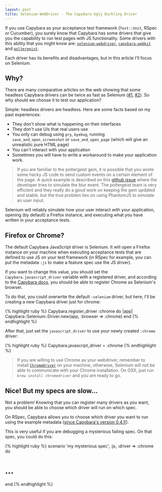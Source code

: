 ```yaml
---
layout: post
title: Selenium WebDriver - The Capybara Ugly Duckling Driver
---
```


If you use Capybara as your acceptance test framework (`Test::Unit`, RSpec or Cucumber), you surely know that Capybara has some drivers that give you the capability to run test pages with JS functionality. Some drivers with this ability that you might know are: [`selenium-webdriver`](https://rubygems.org/gems/selenium-webdriver), [`capybara-webkit`](https://rubygems.org/gems/capybara-webkit) and [`poltergeist`](https://rubygems.org/gems/poltergeist).

Each driver has its benefits and disadvantages, but in this article I'll focus on Selenium.

## Why?

There are many comparative articles on the web showing that some headless Capybara drivers can be twice as fast as Selenium ([#1](http://mrlab.sk/selenium-vs-poltergeist-vs-cabybara-webkit.html), [#2](http://blog.lucascaton.com.br/index.php/2012/06/14/replacing-selenium-by-poltergeist/)). So why should we choose it to test our application?

Simple: headless drivers are headless. Here are some facts based on my past experiences:

* They don't show what is happening on their interfaces
* They don't use UIs that real users use
* You only can debug using `pry`, `byebug`, running `save_and_open_screenshot` or `save_and_open_page` (which will give an unrealistic pure HTML page)
* You can't interact with your application
* Sometimes you will have to write a workaround to make your application work.

> If you are familiar to the poltergeist gem, it is possible that you wrote some hacky JS code to send custom events on a certain element of the page. A quick example is described on this [github issue](https://github.com/teampoltergeist/poltergeist/issues/488) where the developer tries to simulate the blur event. The poltergeist team is very efficient and they really do a good work on keeping the gem updated and stable, but the true problem lies on using PhantomJS to simulate an user input.

Selenium will reliably simulate how your user interact with your application, opening (by default) a Firefox instance, and executing what you have written in your acceptance tests.

## Firefox or Chrome?

The default Capybara JavaScript driver is Selenium. It will open a Firefox instance on your machine when executing acceptance tests that are defined to use JS on your test framework (in RSpec for example, you can put the metadata `:js` to make a feature spec use the JS driver).

If you want to change this value, you should set the `Capybara.javascript_driver` variable with a registered driver, and according to the [Capybara docs](https://github.com/jnicklas/capybara#configuring-and-adding-drivers), you should be able to register Chrome as Selenium's browser.

To do that, you could overwrite the default `:selenium` driver, but here, I'll be creating a new Capybara driver just for chrome:

{% highlight ruby %}
Capybara.register_driver :chrome do |app|
  Capybara::Selenium::Driver.new(app, :browser => :chrome)
end
{% endhighlight %}

After that, just set the `javascript_driver` to use your newly created `:chrome` driver:

{% highlight ruby %}
Capybara.javascript_driver = :chrome
{% endhighlight %}

> If you are willing to use Chrome as your webdriver, remember to install [`ChromeDriver`](https://code.google.com/p/selenium/wiki/ChromeDriver) on your machine, otherwise, Selenium will not be able to communicate with your Chrome installation. On OSX, just run `brew install chromedriver` and you are ready to go.

## Nice! But my specs are slow...

Not a problem! Knowing that you can register many drivers as you want, you should be able to choose which driver will run on which spec.

On RSpec, Capybara allows you to choose which driver you want to run using the example metadata ([since Capybara's version 0.4.1!](https://github.com/jnicklas/capybara/blob/0.4.1/lib/capybara/rspec.rb#L15)).

This is very useful if you are debugging a mysterious failing spec. On that spec, you could do this:

{% highlight ruby %}
scenario 'my mysterious spec', :js, :driver => :chrome do
  # ...
end
{% endhighlight %}
